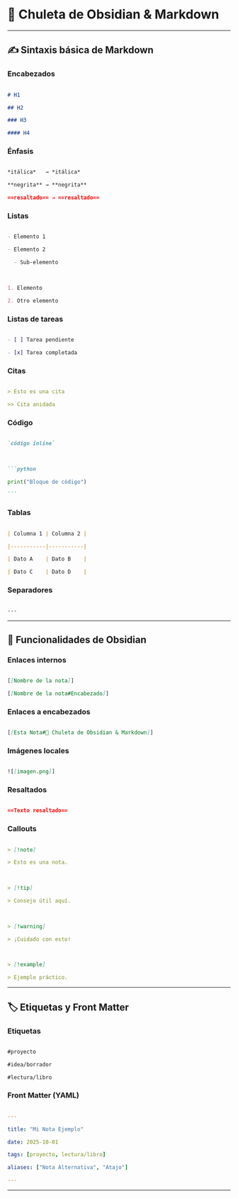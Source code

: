 # 📒 Chuleta de Obsidian & Markdown  


--- 

## ✍️ Sintaxis básica de Markdown  

### Encabezados  

```md

# H1  

## H2  

### H3  

#### H4  

```


### Énfasis  

```md

*itálica*   → *itálica*  

**negrita** → **negrita**  

==resaltado== → ==resaltado==  

```


### Listas  

```md

- Elemento 1  

- Elemento 2  

  - Sub-elemento  

  

1. Elemento  

2. Otro elemento  

```

  

### Listas de tareas  

```md

- [ ] Tarea pendiente  

- [x] Tarea completada  

```

  

### Citas  

```md

> Esto es una cita  

>> Cita anidada  

```

  

### Código  

```md

`código inline`  

  

```python

print("Bloque de código")

```  

```

  

### Tablas  

```md

| Columna 1 | Columna 2 |

|-----------|-----------|

| Dato A    | Dato B    |

| Dato C    | Dato D    |

```

  

### Separadores  

```md

---

```

  

---

  

## 🔗 Funcionalidades de Obsidian  

  

### Enlaces internos  

```md

[[Nombre de la nota]]  

[[Nombre de la nota#Encabezado]]  

```

  

### Enlaces a encabezados  

```md

[[Esta Nota#📒 Chuleta de Obsidian & Markdown]]  

```

  

### Imágenes locales  

```md

![[imagen.png]]  

```

  

### Resaltados  

```md

==Texto resaltado==  

```

  

### Callouts  

```md

> [!note]  

> Esto es una nota.  

  

> [!tip]  

> Consejo útil aquí.  

  

> [!warning]  

> ¡Cuidado con esto!  

  

> [!example]  

> Ejemplo práctico.  

```

  

---

  

## 🏷️ Etiquetas y Front Matter  

  

### Etiquetas  

```md

#proyecto  

#idea/borrador  

#lectura/libro  

```

  

### Front Matter (YAML)  

```yaml

---

title: "Mi Nota Ejemplo"

date: 2025-10-01

tags: [proyecto, lectura/libro]

aliases: ["Nota Alternativa", "Atajo"]

---

```

  

---